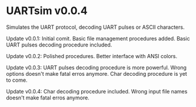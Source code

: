 # UARTsim v0.0.4

Simulates the UART protocol, decoding UART pulses or ASCII characters.

Update v0.0.1: Initial comit. Basic file management procedures added. Basic UART pulses decoding procedure included.

Update v0.0.2: Polished procedures. Better interface with ANSI colors.

Update v0.0.3: UART pulses decoding procedure is more powerful. Wrong options doesn't make fatal erros anymore. Char decoding procedure is yet to come.

Update v0.0.4: Char decoding procedure included. Wrong input file names doesn't make fatal erros anymore.
